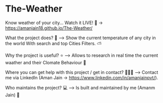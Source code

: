 # The-Weather
Know weather of your city...
Watch it LIVE! 🎉 -> https://amanjain18.github.io/The-Weather/

What the project does? 🤔 --> Show the current temperature of any city in the world With search and top Cities Filters. ⛅

Why the project is useful? ⭐ --> Allows to research in real time the current waather and their Clomate Behaviour 🎉

Where you can get help with this project / get in contact? 🙋‍♀️💌 --> Contact me via LinkedIn (Aman Jain -> https://www.linkedin.com/in/amanjainpvt/).

Who maintains the project? 💻 --> Is built and maintained by me (Amanm Jain) 👋
